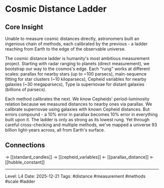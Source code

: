 # Cosmic Distance Ladder

## Core Insight
Unable to measure cosmic distances directly, astronomers built an ingenious chain of methods, each calibrated by the previous - a ladder reaching from Earth to the edge of the observable universe.

The cosmic distance ladder is humanity's most ambitious measurement project. Starting with radar ranging to planets (direct measurement), we bootstrap our way to the cosmos's edge. Each "rung" works at different scales: parallax for nearby stars (up to ~100 parsecs), main-sequence fitting for star clusters (~10 kiloparsecs), Cepheid variables for nearby galaxies (~30 megaparsecs), Type Ia supernovae for distant galaxies (billions of parsecs).

Each method calibrates the next. We know Cepheids' period-luminosity relation because we measured distances to nearby ones via parallax. We calibrate supernovae using galaxies with known Cepheid distances. But errors compound - a 10% error in parallax becomes 10% error in everything built upon it. The ladder is only as strong as its lowest rung. Yet through careful cross-checking and multiple methods, we've mapped a universe 93 billion light-years across, all from Earth's surface.

## Connections
→ [[standard_candles]]
→ [[cepheid_variables]]
← [[parallax_distance]]
← [[hubble_constant]]

---
Level: L4
Date: 2025-12-21
Tags: #distance #measurement #methods #scale #ladder
